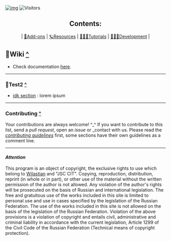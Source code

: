 [![img](https://www.mysmartgroup.co.uk/wp-content/uploads/2017/04/header-bg-test.png)](#table)
![Visitors](https://count.getloli.com/get/@AlexStrew?theme=rule34)

<a name="table"></a>

<div align="center">
    <h2>Contents:</h2>
    <p>| <a href="#Wiki-">🔮Add-ons</a> | <a href="#Resources-">🪐Resources</a> | <a href="#Tutorials-">👩🏻‍🏫Tutorials</a> | <a
            href="#Development-">👩🏽‍💻Development</a> |</p>
</div>



  ## 🔮Wiki [^](#table)

-   Check documentation [here](https://github.com/AlexStrew).
---
### 🌊Test2 [^](#table)

-   [idk section](https://github.com/AlexStrew) : lorem ipsum 

---

### Contributing [^](#table)

Your contributions are always welcome! ^\_^ If you want to contribute to this list, send a _pull request_, open an _issue_ or _contact with us. Please read the _[contributing guidelines](https://github.com/AlexStrew)_ first, some sections have their own guidelines as a comment line.

---

#### _Attention_
This program is an object of copyright, the exclusive rights to use which belong to <a href="https://github.com/AlexStrew-">Wilastian</a> and "JSC CIT". Copying, reproduction, distribution, reprint (in whole or in part), or other use of the material without the written permission of the author is not allowed. Any violation of the author's rights will be prosecuted on the basis of Russian and international legislation. The free and gratuitous use of the works included in this site is limited to personal use and use in cases specified by the legislation of the Russian Federation. The use of the works included in this site is not allowed on the basis of the legislation of the Russian Federation. Violation of the above provisions is a violation of copyright and entails civil, administrative and criminal liability in accordance with the current legislation, Article 1299 of the Civil Code of the Russian Federation (Technical means of copyright protection).

<!-- /markdown references -->
